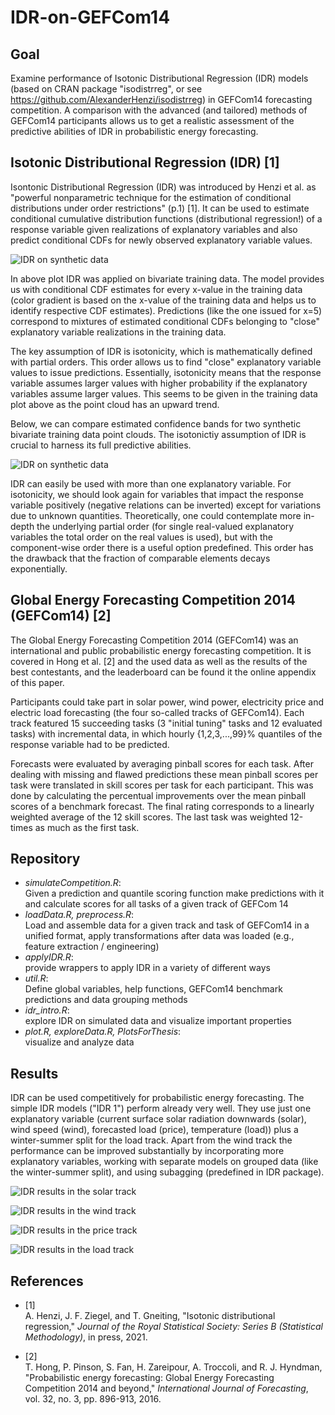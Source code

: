 # IDR-on-GEFCom14

## Goal
Examine performance of Isotonic Distributional Regression (IDR) models (based on CRAN package "isodistrreg", or see https://github.com/AlexanderHenzi/isodistrreg) in GEFCom14 forecasting competition.
A comparison with the advanced (and tailored) methods of GEFCom14 participants allows us to get a realistic assessment of the predictive abilities of IDR in probabilistic energy forecasting.

## Isotonic Distributional Regression (IDR) [1]

Isontonic Distributional Regression (IDR) was introduced by Henzi et al. as "powerful nonparametric
technique for the estimation of conditional distributions under order restrictions"
(p.1) [1]. It can be used to estimate conditional cumulative distribution functions (distributional regression!)
of a response variable given realizations of explanatory variables and also predict
conditional CDFs for newly observed explanatory variable values.

![IDR on synthetic data](./ReadmeImages/IDR_simple.png)

In above plot IDR was applied on bivariate training data. The model provides us
with conditional CDF estimates for every x-value in the training data 
(color gradient is based on the x-value of the training data and helps us to identify
respective CDF estimates). Predictions (like the one issued for x=5) correspond
to mixtures of estimated conditional CDFs belonging to "close" explanatory variable
realizations in the training data.

The key assumption of IDR is isotonicity, which is  mathematically defined with 
partial orders. This order allows us to find "close" explanatory variable values
to issue predictions. Essentially, isotonicity means that the response variable 
assumes larger values with  higher probability if the explanatory variables assume 
larger values. This seems to be given in the training data plot above as the point
cloud has an upward trend.

Below, we can compare estimated confidence bands for two synthetic
bivariate training data point clouds. The isotonictiy assumption of IDR is
crucial to harness its full predictive abilities.

![IDR on synthetic data](./ReadmeImages/IDR_isotonicity.png)

IDR can easily be used with more than one explanatory variable. For isotonicity,
we should look again for variables that impact the response variable positively
(negative relations can be inverted) except for variations due to unknown
quantities. Theoretically, one could contemplate more in-depth the underlying 
partial order (for single real-valued explanatory variables the total order on
the real values is used), but with the component-wise order there is a useful 
option predefined. This order has the drawback that the fraction of comparable
elements decays exponentially.

## Global Energy Forecasting Competition 2014 (GEFCom14) [2]

The Global Energy Forecasting Competition 2014 (GEFCom14) was an international
and public probabilistic energy forecasting competition. It is covered in Hong
et al. [2] and the used data as well as the results of the best contestants, and
the leaderboard can be found it the online appendix of this paper.

Participants could take part in solar power, wind power, electricity price and
electric load forecasting (the four so-called tracks of GEFCom14). Each track
featured 15 succeeding tasks (3 "initial tuning" tasks and 12 evaluated tasks)
with incremental data, in which hourly {1,2,3,...,99}% quantiles of the response 
variable had to be predicted.

Forecasts were evaluated by averaging pinball scores for each task. After 
dealing with missing and flawed predictions these mean pinball scores per task 
were translated in skill scores per task for each participant. This was done by
calculating the percentual improvements over the mean pinball scores of a 
benchmark forecast. The final rating corresponds to a linearly weighted average
of the 12 skill scores. The last task was weighted 12-times as much as the first
task.

## Repository
- *simulateCompetition.R*:<br/> Given a prediction and quantile scoring function make predictions with it and calculate scores for all tasks of a given track of GEFCom 14
- *loadData.R, preprocess.R*:<br/> Load and assemble data for a given track and task of GEFCom14 in a unified format, apply transformations after data was loaded (e.g., feature extraction / engineering)
- *applyIDR.R*:<br/> provide wrappers to apply IDR in a variety of different ways
- *util.R*:<br/> Define global variables, help functions, GEFCom14 benchmark predictions and data grouping methods
- *idr_intro.R*:<br/> explore IDR on simulated data and visualize important properties
- *plot.R, exploreData.R, PlotsForThesis*:<br/> visualize and analyze data

## Results

IDR can be used competitively for probabilistic energy forecasting. The simple
IDR models ("IDR 1") perform already very well. They use just one explanatory
variable (current surface solar radiation downwards (solar), wind speed (wind),
forecasted load (price), temperature (load)) plus a winter-summer split for the
load track. Apart from the wind track the performance can be improved substantially
by incorporating more explanatory variables, working with separate models on 
grouped data (like the winter-summer split), and using subagging (predefined in IDR package).

![IDR results in the solar track](./ReadmeImages/SolarScores.png)

![IDR results in the wind track](./ReadmeImages/WindScores.png)

![IDR results in the price track](./ReadmeImages/PriceScores.png)

![IDR results in the load track](./ReadmeImages/LoadScores.png)


## References

 - [1] <br/> A. Henzi, J. F. Ziegel, and T. Gneiting, "Isotonic distributional regression," *Journal of the Royal Statistical Society: Series B (Statistical Methodology)*, in press, 2021.

 - [2] <br/> T. Hong, P. Pinson, S. Fan, H. Zareipour, A. Troccoli, and R. J. Hyndman, "Probabilistic energy forecasting: Global Energy Forecasting Competition 2014 and beyond," *International Journal of Forecasting*, vol. 32, no. 3, pp. 896-913, 2016.
